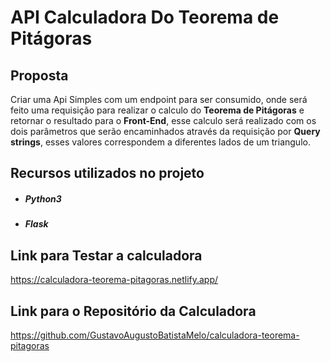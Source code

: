 # API Calculadora Do Teorema de Pitágoras



## Proposta

Criar uma Api Simples com um endpoint para ser consumido, onde será feito uma requisição para  realizar o calculo do **Teorema de Pitágoras** e retornar o resultado para o **Front-End**, esse calculo será realizado com os dois parâmetros que serão encaminhados através da requisição por **Query strings**, esses valores correspondem a diferentes lados de um triangulo.

## Recursos utilizados no projeto

* ##### Python3

* ##### Flask

##  Link para Testar a calculadora 

https://calculadora-teorema-pitagoras.netlify.app/

  ## Link para o Repositório da Calculadora

https://github.com/GustavoAugustoBatistaMelo/calculadora-teorema-pitagoras
